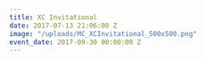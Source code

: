 ```yaml
---
title: XC Invitational
date: 2017-07-13 21:06:00 Z
image: "/uploads/MC_XCInvitational_500x500.png"
event_date: 2017-09-30 00:00:00 Z
---
```


